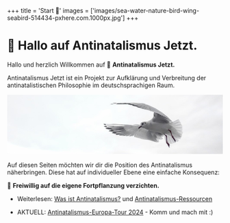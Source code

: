 +++
title = 'Start 🙂'
images = ['images/sea-water-nature-bird-wing-seabird-514434-pxhere.com.1000px.jpg']
+++

#  🙂 Hallo auf Antinatalismus Jetzt.

Hallo und herzlich Willkommen auf 💚 **Antinatalismus Jetzt.**

Antinatalismus Jetzt ist ein Projekt zur Aufklärung und Verbreitung der antinatalistischen Philosophie im deutschsprachigen Raum.

<!--{{ $image := resources.GetRemote "https://c.pxhere.com/photos/56/9f/gull_wing_bird_sea_fly_venice_water_bird_birds-514434.jpg!d" }}-->
<!--<img src="{{ $image.RelPermalink }}" width="{{ $image.Width }}" height="{{ $image.Height }}">-->

![](images/sea-water-nature-bird-wing-seabird-514434-pxhere.com.1000px-crop.jpg)

Auf diesen Seiten möchten wir dir die Position des Antinatalismus näherbringen. Diese hat auf individueller Ebene eine einfache Konsequenz:

💚 **Freiwillig auf die eigene Fortpflanzung verzichten.**

* Weiterlesen: [Was ist Antinatalismus?](antinatalismus-definition) und [Antinatalismus-Ressourcen](antinatalismus-ressourcen)

* AKTUELL: [Antinatalismus-Europa-Tour 2024](europa-tour-2024) - Komm und mach mit :)
